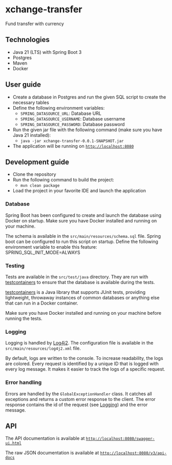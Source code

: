 # xchange-transfer
Fund transfer with currency

## Technologies
- Java 21 (LTS) with Spring Boot 3
- Postgres
- Maven
- Docker

## User guide
- Create a database in Postgres and run the given SQL script to create the necessary tables
- Define the following environment variables:
  - `SPRING_DATASOURCE_URL`: Database URL
  - `SPRING_DATASOURCE_USERNAME`: Database username
  - `SPRING_DATASOURCE_PASSWORD`: Database password
- Run the given jar file with the following command (make sure you have Java 21 installed):
  - `java -jar xchange-transfer-0.0.1-SNAPSHOT.jar`
- The application will be running on [`http://localhost:8080`](http://localhost:8080)

## Development guide
- Clone the repository
- Run the following command to build the project:
  - `mvn clean package`
- Load the project in your favorite IDE and launch the application

### Database
Spring Boot has been configured to create and launch the database using Docker on startup.
Make sure you have Docker installed and running on your machine.

The schema is available in the `src/main/resources/schema.sql` file.
Spring boot can be configured to run this script on startup.
Define the following environment variable to enable this feature: SPRING_SQL_INIT_MODE=ALWAYS

### Testing
Tests are available in the `src/test/java` directory.
They are run with [testcontainers](https://www.baeldung.com/spring-boot-testcontainers-integration-test) to ensure that the database is available during the tests.

[testcontainers](https://www.baeldung.com/spring-boot-testcontainers-integration-test) is a Java library that supports JUnit tests, providing lightweight, throwaway instances of common databases or anything else that can run in a Docker container.

Make sure you have Docker installed and running on your machine before running the tests.

### Logging
Logging is handled by [Log4j2](https://logging.apache.org/log4j/2.x/).
The configuration file is available in the `src/main/resources/log4j2.xml` file.

By default, logs are written to the console. To increase readability, the logs are colored.
Every request is identified by a unique ID that is logged with every log message.
It makes it easier to track the logs of a specific request.

### Error handling
Errors are handled by the `GlobalExceptionHandler` class.
It catches all exceptions and returns a custom error response to the client.
The error response contains the id of the request (see [Logging](#logging)) and the error message.

## API
The API documentation is available at [`http://localhost:8080/swagger-ui.html`](http://localhost:8080/swagger-ui.html)

The raw JSON documentation is available at [`http://localhost:8080/v3/api-docs`](http://localhost:8080/v3/api-docs)